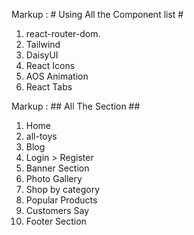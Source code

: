 Markup :  # Using All the Component list #

1. react-router-dom.
2. Tailwind
3. DaisyUI
4. React Icons
5. AOS Animation
6. React Tabs

Markup :  ## All The Section ##
1. Home
2. all-toys
3. Blog
4. Login > Register
5. Banner Section
6. Photo Gallery
7. Shop by category
8. Popular Products
9. Customers Say
10. Footer Section

